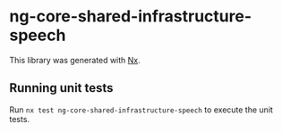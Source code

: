 # ng-core-shared-infrastructure-speech

This library was generated with [Nx](https://nx.dev).

## Running unit tests

Run `nx test ng-core-shared-infrastructure-speech` to execute the unit tests.

